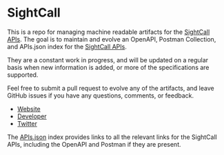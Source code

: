 # SightCallThis is a repo for managing machine readable artifacts for the [SightCall APIs](http://www.sightcall.com/). The goal is to maintain and evolve an OpenAPI, Postman Collection, and APIs.json index for the [SightCall APIs](http://www.sightcall.com/).They are a constant work in progress, and will be updated on a regular basis when new information is added, or more of the specifications are supported.Feel free to submit a pull request to evolve any of the artifacts, and leave GitHub issues if you have any questions, comments, or feedback.- [Website](http://www.sightcall.com/)- [Developer](http://www.sightcall.com/)- [Twitter](https://twitter.com/sightcall)The [APIs.json](https://github.com/api-evangelist/sightcall/blob/master/apis.json) index provides links to all the relevant links for the SightCall APIs, including the OpenAPI and Postman if they are present.